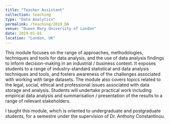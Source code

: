 ```yaml
---
title: "Teacher Assistant"
collection: teaching
type: "Data Analytics"
permalink: /teaching/2019_DA
venue: "Queen Mary University of London"
date: 2019-01-01
location: "London, UK"
---
```


This module focuses on the range of approaches, methodologies, techniques and tools for data analysis, and the use of data analysis findings to inform decision-making in an industrial / business context. It exposes students to a range of industry-standard statistical and data analysis techniques and tools, and fosters awareness of the challenges associated with working with large datasets. The module also covers topics related to the legal, social, ethical and professional issues associated with data storage and analysis. Students will undertake practical work including empirical data analysis and summarisation / presentation of the results to a range of relevant stakeholders.

I taught this module, which is oriented to undergraduate and postgraduate students, for a semestre under the supervision of Dr. Anthony Constantinou.


